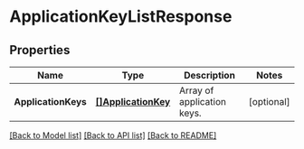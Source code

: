 # ApplicationKeyListResponse

## Properties

Name | Type | Description | Notes
------------ | ------------- | ------------- | -------------
**ApplicationKeys** | [**[]ApplicationKey**](ApplicationKey.md) | Array of application keys. | [optional] 

[[Back to Model list]](../README.md#documentation-for-models) [[Back to API list]](../README.md#documentation-for-api-endpoints) [[Back to README]](../README.md)


